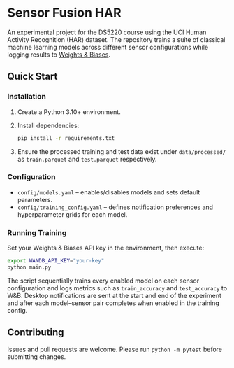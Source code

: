 # Sensor Fusion HAR

An experimental project for the DS5220 course using the UCI Human Activity
Recognition (HAR) dataset. The repository trains a suite of classical machine
learning models across different sensor configurations while logging results to
[Weights & Biases](https://wandb.ai/).

## Quick Start

### Installation

1. Create a Python 3.10+ environment.
2. Install dependencies:

   ```bash
   pip install -r requirements.txt
   ```
3. Ensure the processed training and test data exist under `data/processed/` as
   `train.parquet` and `test.parquet` respectively.

### Configuration

- `config/models.yaml` – enables/disables models and sets default parameters.
- `config/training_config.yaml` – defines notification preferences and
  hyperparameter grids for each model.

### Running Training

Set your Weights & Biases API key in the environment, then execute:

```bash
export WANDB_API_KEY="your-key"
python main.py
```

The script sequentially trains every enabled model on each sensor configuration
and logs metrics such as `train_accuracy` and `test_accuracy` to W&B. Desktop
notifications are sent at the start and end of the experiment and after each
model–sensor pair completes when enabled in the training config.

## Contributing

Issues and pull requests are welcome. Please run `python -m pytest` before
submitting changes.
